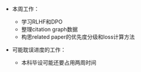 - 本周工作：
	- 学习RLHF和DPO
	- 整理citation graph数据
	- 构思related paper的优先度分级和loss计算方法



- 可能耽误进度的工作：
	- 本科毕设可能还要占用两周时间
